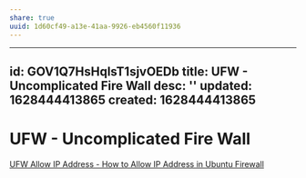 ```yaml
---
share: true
uuid: 1d60cf49-a13e-41aa-9926-eb4560f11936
---
```

---
id: GOV1Q7HsHqlsT1sjvOEDb
title: UFW - Uncomplicated Fire Wall
desc: ''
updated: 1628444413865
created: 1628444413865
---
# UFW - Uncomplicated Fire Wall
[UFW Allow IP Address - How to Allow IP Address in Ubuntu Firewall](https://www.configserverfirewall.com/ufw-ubuntu-firewall/ufw-allow-ip-address-ubuntu-firewall/)
